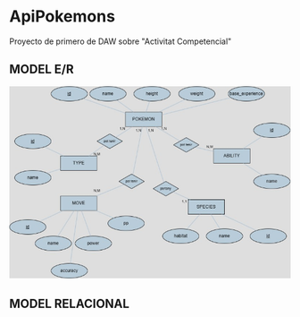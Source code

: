 # ApiPokemons
Proyecto de primero de DAW sobre "Activitat Competencial"


## MODEL E/R
![alt text](img/ModelER.jpg)

## MODEL RELACIONAL